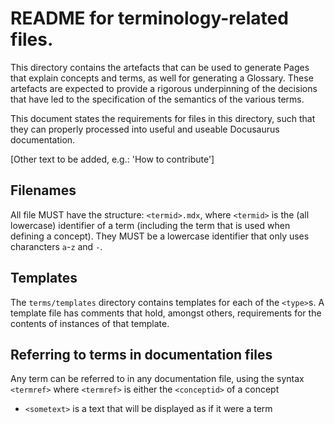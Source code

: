 # README for terminology-related files.

This directory contains the artefacts that can be used to generate Pages that explain concepts and terms, as well for generating a Glossary. These artefacts are expected to provide a rigorous underpinning of the decisions that have led to the specification of the semantics of the various terms.

This document states the requirements for files in this directory, such that they can properly processed into useful and useable Docusaurus documentation.

[Other text to be added, e.g.: 'How to contribute']

## Filenames

All file MUST have the structure: `<termid>.mdx`, where `<termid>` is the (all lowercase) identifier of a term (including the term that is used when defining a concept). They MUST be a lowercase identifier that only uses charancters `a`-`z` and `-`.

## Templates

The `terms/templates` directory contains templates for each of the `<type>`s. A template file has comments that hold, amongst others, requirements for the contents of instances of that template.

## Referring to terms in documentation files

Any term can be referred to in any documentation file, using the syntax `<termref>`  where `<termref>` is either the `<conceptid>` of a concept

- `<sometext>` is a text that will be displayed as if it were a term

